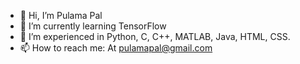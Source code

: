 - 👋 Hi, I’m Pulama Pal
- 🌱 I’m currently learning TensorFlow
- 💞️ I’m experienced in Python, C, C++, MATLAB, Java, HTML, CSS.
- 📫 How to reach me: At pulamapal@gmail.com

<!---
Pulamacodessilly/Pulamacodessilly is a ✨ special ✨ repository because its `README.md` (this file) appears on your GitHub profile.
You can click the Preview link to take a look at your changes.
--->
